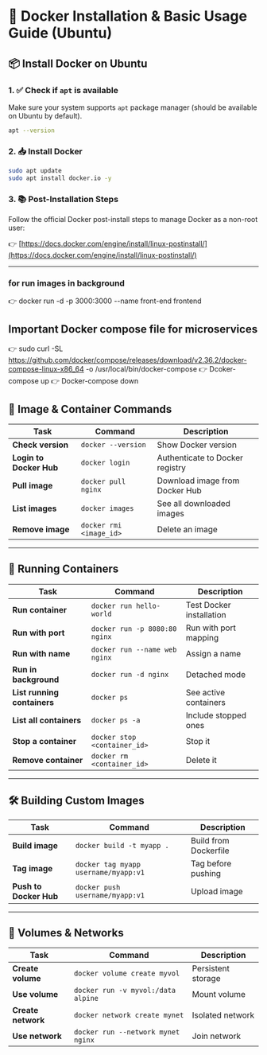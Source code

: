 # 🐳 Docker Installation & Basic Usage Guide (Ubuntu)

## 📦 Install Docker on Ubuntu

### 1. ✅ Check if `apt` is available
Make sure your system supports `apt` package manager (should be available on Ubuntu by default).

```bash
apt --version
```

### 2. 📥 Install Docker
```bash
sudo apt update
sudo apt install docker.io -y
```

### 3. 📚 Post-Installation Steps
Follow the official Docker post-install steps to manage Docker as a non-root user:

👉 [https://docs.docker.com/engine/install/linux-postinstall/](https://docs.docker.com/engine/install/linux-postinstall/)

---
### for run images in background

👉 docker run -d -p 3000:3000 --name front-end frontend

## Important Docker compose file for microservices
👉 sudo curl -SL https://github.com/docker/compose/releases/download/v2.36.2/docker-compose-linux-x86_64 -o /usr/local/bin/docker-compose
👉 Dcoker-compose up
👉 Docker-compose down
 
## 🧰 Image & Container Commands

| Task                    | Command                 | Description                     |
|-------------------------|-------------------------|---------------------------------|
| **Check version**       | `docker --version`      | Show Docker version             |
| **Login to Docker Hub** | `docker login`          | Authenticate to Docker registry |
| **Pull image**          | `docker pull nginx`     | Download image from Docker Hub  |
| **List images**         | `docker images`         | See all downloaded images       |
| **Remove image**        | `docker rmi <image_id>` | Delete an image                 |

---

## 🚀 Running Containers

| Task                        | Command                       | Description              |
|-----------------------------|-------------------------------|--------------------------|
| **Run container**           | `docker run hello-world`      | Test Docker installation |
| **Run with port**           | `docker run -p 8080:80 nginx` | Run with port mapping    |
| **Run with name**           | `docker run --name web nginx` | Assign a name            |
| **Run in background**       | `docker run -d nginx`         | Detached mode            |
| **List running containers** | `docker ps`                   | See active containers    |
| **List all containers**     | `docker ps -a`                | Include stopped ones     |
| **Stop a container**        | `docker stop <container_id>`  | Stop it                  |
| **Remove container**        | `docker rm <container_id>`    | Delete it                |

---

## 🛠️ Building Custom Images

| Task                   | Command                              | Description           |
|------------------------|--------------------------------------|-----------------------|
| **Build image**        | `docker build -t myapp .`            | Build from Dockerfile |
| **Tag image**          | `docker tag myapp username/myapp:v1` | Tag before pushing    |
| **Push to Docker Hub** | `docker push username/myapp:v1`      | Upload image          |

---

## 📁 Volumes & Networks

| Task               | Command                            | Description        |
|--------------------|------------------------------------|--------------------|
| **Create volume**  | `docker volume create myvol`       | Persistent storage |
| **Use volume**     | `docker run -v myvol:/data alpine` | Mount volume       |
| **Create network** | `docker network create mynet`      | Isolated network   |
| **Use network**    | `docker run --network mynet nginx` | Join network       |
